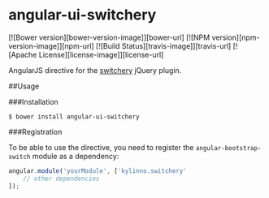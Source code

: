 angular-ui-switchery
========================

[![Bower version][bower-version-image]][bower-url]
[![NPM version][npm-version-image]][npm-url]
[![Build Status][travis-image]][travis-url]
[![Apache License][license-image]][license-url]

AngularJS directive for the [switchery](https://github.com/nostalgiaz/bootstrap-switch) jQuery plugin.

##Usage

###Installation
```shell
$ bower install angular-ui-switchery
```

###Registration

To be able to use the directive, you need to register the `angular-bootstrap-switch` module as a dependency:

```javascript
angular.module('yourModule', ['kylinno.switchery'
    // other dependencies
]);
```
